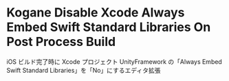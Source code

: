 # Kogane Disable Xcode Always Embed Swift Standard Libraries On Post Process Build

iOS ビルド完了時に Xcode プロジェクト UnityFramework の「Always Embed Swift Standard Libraries」を「No」にするエディタ拡張